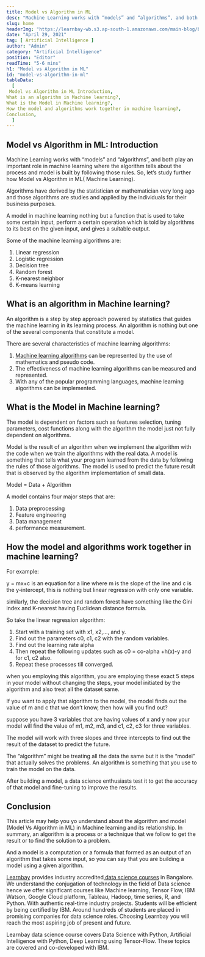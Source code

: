 ```yaml
---
title: Model vs Algorithm in ML
desc: "Machine Learning works with “models” and “algorithms”, and both play an important role in machine learning where the algorithm tells about the process and model is built by following those rules..."
slug: home
headerImg: "https://learnbay-wb.s3.ap-south-1.amazonaws.com/main-blog/blog/model.png"
date: "April 29, 2021"
tag: [ Artificial Intelligence ]
author: "Admin"
category: "Artificial Intelligence"
position: "Editor"
readTime: "5-6 mins"
h1: "Model vs Algorithm in ML"
id: "model-vs-algorithm-in-ml"
tableData:
  [
 Model vs Algorithm in ML Introduction,
What is an algorithm in Machine learning?,
What is the Model in Machine learning?,
How the model and algorithms work together in machine learning?,
Conclusion,    
  ]
---
```






## Model vs Algorithm in ML: Introduction

Machine Learning works with “models” and “algorithms”, and both play an important role in machine learning where the algorithm tells about the process and model is built by following those rules. So, let’s study further how Model vs Algorithm in ML( Machine Learning).

Algorithms have derived by the statistician or mathematician very long ago and those algorithms are studies and applied by the individuals for their business purposes.

A model in machine learning nothing but a function that is used to take some certain input, perform a certain operation which is told by algorithms to its best on the given input, and gives a suitable output.

Some of the machine learning algorithms are:



1. Linear regression
2. Logistic regression
3. Decision tree
4. Random forest
5. K-nearest neighbor
6. K-means learning


## What is an algorithm in Machine learning?

An algorithm is a step by step approach powered by statistics that guides the machine learning in its learning process. An algorithm is nothing but one of the several components that constitute a model.

There are several characteristics of machine learning algorithms:



1. [Machine learning algorithms](https://en.wikipedia.org/wiki/Machine_learning) can be represented by the use of mathematics and pseudo code.
2. The effectiveness of machine learning algorithms can be measured and represented.
3. With any of the popular programming languages, machine learning algorithms can be implemented.


## What is the Model in Machine learning?

The model is dependent on factors such as features selection, tuning parameters, cost functions along with the algorithm the model just not fully dependent on algorithms.

Model is the result of an algorithm when we implement the algorithm with the code when we train the algorithms with the real data. A model is something that tells what your program learned from the data by following the rules of those algorithms. The model is used to predict the future result that is observed by the algorithm implementation of small data.

Model = Data + Algorithm 

A model contains four major steps that are:



1. Data preprocessing
2. Feature engineering
3. Data management
4. performance measurement.


## How the model and algorithms work together in machine learning?

For example:

y = mx+c is an equation for a line where m is the slope of the line and c is the y-intercept, this is nothing but linear regression with only one variable.

similarly, the decision tree and random forest have something like the Gini index and K-nearest having Euclidean distance formula.

So take the linear regression algorithm:



1. Start with a training set with x1, x2,…, and y.
2. Find out the parameters c0, c1, c2 with the random variables.
3. Find out the learning rate alpha
4. Then repeat the following updates such as c0 = co-alpha +h(x)-y and for c1, c2 also.
5. Repeat these processes till converged.

when you employing this algorithm, you are employing these exact 5 steps in your model without changing the steps, your model initiated by the algorithm and also treat all the dataset same.

If you want to apply that algorithm to the model, the model finds out the value of m and c that we don’t know, then how will you find out?

suppose you have 3 variables that are having values of x and y now your model will find the value of m1, m2, m3, and c1, c2, c3 for three variables.

The model will work with three slopes and three intercepts to find out the result of the dataset to predict the future.

The “algorithm” might be treating all the data the same but it is the “model” that actually solves the problems. An algorithm is something that you use to train the model on the data.

After building a model, a data science enthusiasts test it to get the accuracy of that model and fine-tuning to improve the results.


## Conclusion

This article may help you yo understand about the algorithm and model (Model Vs Algorithm in ML) in Machine learning and its relationship. In summary, an algorithm is a process or a technique that we follow to get the result or to find the solution to a problem.

And a model is a computation or a formula that formed as an output of an algorithm that takes some input, so you can say that you are building a model using a given algorithm.

[Learnbay](https://www.learnbay.co/data-science-course/) provides industry accredited[ data science courses](https://www.learnbay.co/data-science-course/) in Bangalore. We understand the conjugation of technology in the field of Data science hence we offer significant courses like Machine learning, Tensor Flow, IBM Watson, Google Cloud platform, Tableau, Hadoop, time series, R, and Python. With authentic real-time industry projects. Students will be efficient by being certified by IBM. Around hundreds of students are placed in promising companies for data science roles. Choosing Learnbay you will reach the most aspiring job of present and future.

Learnbay data science course covers Data Science with Python, Artificial Intelligence with Python, Deep Learning using Tensor-Flow. These topics are covered and co-developed with IBM.